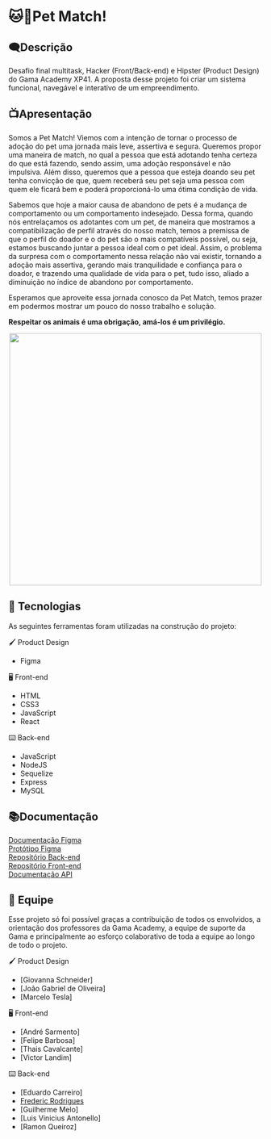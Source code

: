 # 🐱🐶Pet Match!

## 🗨️Descrição

<p align="left"> Desafio final multitask, Hacker (Front/Back-end) e Hipster (Product Design) do Gama Academy XP41. A proposta desse projeto foi criar um sistema funcional, navegável e interativo de um empreendimento.</p>


## 📺Apresentação

<p align="left"> Somos a Pet Match! Viemos com a intenção de tornar o processo de adoção do pet uma jornada mais leve, assertiva e segura. Queremos propor uma maneira de match, no qual a pessoa que está adotando tenha certeza do que está fazendo, sendo assim, uma adoção responsável e não impulsiva. Além disso, queremos que a pessoa que esteja doando seu pet tenha convicção de que, quem receberá seu pet seja uma pessoa com quem ele ficará bem e poderá proporcioná-lo uma ótima condição de vida.

Sabemos que hoje a maior causa de abandono de pets é a mudança de comportamento ou um comportamento indesejado. Dessa forma, quando nós entrelaçamos os adotantes com um pet, de maneira que mostramos a compatibilização de perfil através do nosso match, temos a premissa de que o perfil do doador e o do pet são o mais compatíveis possível, ou seja, estamos buscando juntar a pessoa ideal com o pet ideal. Assim, o problema da surpresa com o comportamento nessa relação não vai existir, tornando a adoção mais assertiva, gerando mais tranquilidade e confiança para o doador, e trazendo uma qualidade de vida para o pet, tudo isso, aliado a diminuição no índice de abandono por comportamento.

Esperamos que aproveite essa jornada conosco da Pet Match, temos prazer em podermos mostrar um pouco do nosso trabalho e solução.</p>

**Respeitar os animais é uma obrigação, amá-los é um privilégio.**

<div align="center">
<img src="https://user-images.githubusercontent.com/99428375/177840350-99adedb5-8e9f-45db-b007-0e2f20fbfcb5.png" width="500px" /> 
</div>

## 🔨 Tecnologias

As seguintes ferramentas foram utilizadas na construção do projeto:


🖌️ Product Design
- Figma


🖥️ Front-end
- HTML
- CSS3
- JavaScript
- React


⌨️ Back-end
- JavaScript
- NodeJS
- Sequelize
- Express
- MySQL

## 📚Documentação

[Documentação Figma](https://www.figma.com/file/qh3S9lIgdm3cto3YGC2X3q/PetMatch---Desafio-Chef%C3%A3o?node-id=2%3A3)</br>
[Protótipo Figma](https://www.figma.com/proto/qh3S9lIgdm3cto3YGC2X3q/PetMatch---Desafio-Chef%C3%A3o?node-id=298%3A1375&scaling=min-zoom&page-id=2%3A3&starting-point-node-id=298%3A1375)</br>
[Repositório Back-end](https://github.com/jguigo/api-petmatch)</br>
[Repositório Front-end](https://github.com/andresdslima/petmatch-front) </br>
[Documentação API](https://documenter.getpostman.com/view/21580588/UzJLMw53)</br>

## 🤝 Equipe

<p>Esse projeto só foi possível graças a contribuição de todos os envolvidos, a orientação dos professores da Gama Academy, a equipe de suporte da Gama e principalmente ao esforço colaborativo de toda a equipe ao longo de todo o projeto.<p\>

🖌️ Product Design
- [Giovanna Schneider]
- [João Gabriel de Oliveira]
- [Marcelo Tesla]


🖥️ Front-end
- [André Sarmento]
- [Felipe Barbosa]
- [Thais Cavalcante]
- [Victor Landim]


⌨️ Back-end
- [Eduardo Carreiro]
- [Frederic Rodrigues](https://www.linkedin.com/in/fredericlsr/)
- [Guilherme Melo]
- [Luis Vinicius Antonello]
- [Ramon Queiroz]
